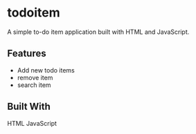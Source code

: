 # todoitem
 A simple to-do item application built with HTML and JavaScript.
 
## Features
- Add new todo items
- remove item
-  search item

## Built With
 HTML
 JavaScript

